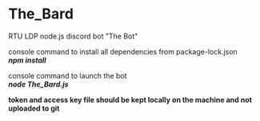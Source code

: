 # The_Bard
RTU LDP node.js discord bot "The Bot"

console command to install all dependencies from package-lock.json <br>
<b><i>npm install</i></b>

console command to launch the bot <br>
<b><i>node The_Bard.js</i></b>

<b>token and access key file should be kept locally on the machine and not uploaded to git</b>
 
